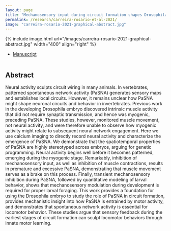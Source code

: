 ```yaml
---
layout: page
title: "Mechanosensory input during circuit formation shapes Drosophila motor behavior through patterned spontaneous network activity"
permalink: /research/carreira-rosario-et-al-2021/
image: "carreira-rosario-2021-graphical-abstract.jpg"
---
```


{% include image.html url="/images/carreira-rosario-2021-graphical-abstract.jpg" width="400" align="right" %}

<!--## Article and Supporting Materials  --> 

- [Manuscript](/docs/papers/carreira-rosario-2021.pdf)

<hr style="clear:both;visibility: hidden;" />  

## Abstract

Neural activity sculpts circuit wiring in many animals. In vertebrates, patterned spontaneous network activity (PaSNA) generates sensory maps and establishes local circuits. However, it remains unclear how PaSNA might shape neuronal circuits and behavior in invertebrates. Previous work in the developing Drosophila embryo discovered intrinsic muscle activity that did not require synaptic transmission, and hence was myogenic, preceding PaSNA. These studies, however, monitored muscle movement, not neural activity, and were therefore unable to observe how myogenic activity might relate to subsequent neural network engagement. Here we use calcium imaging to directly record neural activity and characterize the emergence of PaSNA. We demonstrate that the spatiotemporal properties of PaSNA are highly stereotyped across embryos, arguing for genetic programming. Neural activity begins well before it becomes patterned, emerging during the myogenic stage. Remarkably, inhibition of mechanosensory input, as well as inhibition of muscle contractions, results in premature and excessive PaSNA, demonstrating that muscle movement serves as a brake on this process. Finally, transient mechanosensory inhibition during PaSNA, followed by quantitative modeling of larval behavior, shows that mechanosensory modulation during development is required for proper larval foraging. This work provides a foundation for using the Drosophila embryo to study the role of PaSNA in circuit formation, provides mechanistic insight into how PaSNA is entrained by motor activity, and demonstrates that spontaneous network activity is essential for locomotor behavior. These studies argue that sensory feedback during the earliest stages of circuit formation can sculpt locomotor behaviors through innate motor learning.